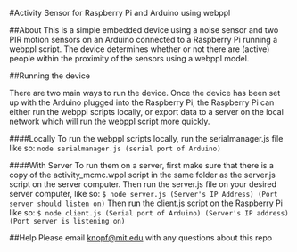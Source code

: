 #Activity Sensor for Raspberry Pi and Arduino using webppl

##About
This is a simple embedded device using a noise sensor and two PIR motion sensors on an Arduino connected to a Raspberry Pi running a webppl script. The device determines whether or not there are (active) people within the proximity of the sensors using a webppl model.

##Running the device

There are two main ways to run the device. Once the device has been set up with the Arduino plugged into the Raspberry Pi, the Raspberry Pi can either run the webppl scripts locally, or export data to a server on the local network which will run the webppl script more quickly.

####Locally
To run the webppl scripts locally, run the serialmanager.js file like so:
`node serialmanager.js (serial port of Arduino)`

####With Server
To run them on a server, first make sure that there is a copy of the activity_mcmc.wppl script in the same folder as the server.js script on the server computer. Then run the server.js file on your desired server computer, like so:
`$ node server.js (Server's IP Address) (Port server should listen on)`
Then run the client.js script on the Raspberry Pi like so:
`$ node client.js (Serial port of Arduino) (Server's IP address) (Port server is listening on)`

##Help
Please email knopf@mit.edu with any questions about this repo
